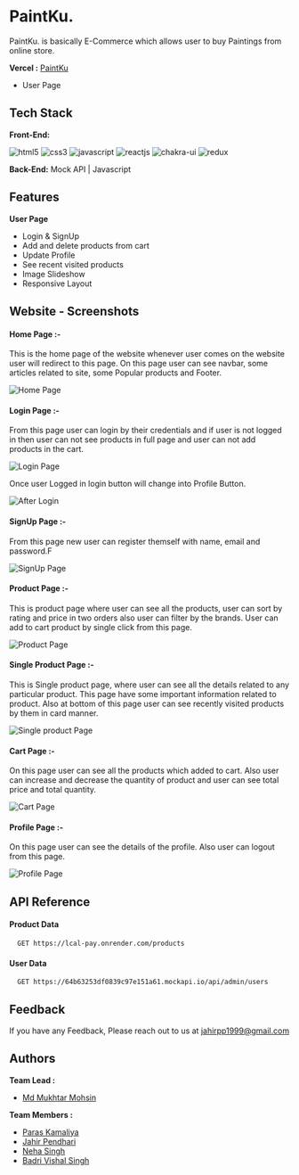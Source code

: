 # PaintKu.

PaintKu. is basically E-Commerce which allows user to buy Paintings from online store.

**Vercel :**  [PaintKu](https://paintku.vercel.app/)
* User Page

## Tech Stack

**Front-End:** <p >
    <img src="https://img.shields.io/badge/HTML5-E34F26?style=for-the-badge&logo=html5&logoColor=white" alt="html5" />
    <img src="https://img.shields.io/badge/CSS3-1572B6?style=for-the-badge&logo=css3&logoColor=white" alt="css3" /> 
    <img src="https://img.shields.io/badge/JavaScript-323330?style=for-the-badge&logo=javascript&logoColor=F7DF1E" alt="javascript" />
    <img src="https://img.shields.io/badge/React-20232A?style=for-the-badge&logo=react&logoColor=61DAFB" alt="reactjs" />
    <img src="https://img.shields.io/badge/Chakra%20UI-3bc7bd?style=for-the-badge&logo=chakraui&logoColor=white" alt="chakra-ui" />
    <img src="https://img.shields.io/badge/Redux-593D88?style=for-the-badge&logo=redux&logoColor=white" alt="redux" /> 
</p>

**Back-End:** Mock API | Javascript

## Features

**User Page**
- Login & SignUp
- Add and delete products from cart
- Update Profile
- See recent visited products
- Image Slideshow
- Responsive Layout

## Website - Screenshots

#### Home Page :-
This is the home page of the website whenever user comes on the website user will redirect to this page. On this page user can see navbar, some articles related to site, some Popular products and Footer.

![Home Page](https://github.com/mdmukhtarmohsin/loud-weight-1875/assets/130351451/67881136-25d3-4269-8169-852d36e5c185)

#### Login Page :- 
From this page user can login by their credentials and if user is not logged in then user can not see products in full page and user can not add products in the cart.

![Login Page](https://github.com/mdmukhtarmohsin/loud-weight-1875/assets/130351451/1aee3e22-30e9-4f37-8a88-a44f301a7b67)


Once user Logged in login button will change into Profile Button.

![After Login](https://github.com/mdmukhtarmohsin/loud-weight-1875/assets/130351451/89c2ee15-6a30-41c7-94d4-4b059304eca0)


#### SignUp Page :-
From this page new user can register themself with name, email and password.F

![SignUp Page](https://github.com/mdmukhtarmohsin/loud-weight-1875/assets/130351451/e04243fa-c4a5-4326-93fb-a7be3b0f79e7)

#### Product Page :-
This is product page where user can see all the products, user can sort by rating and price in two orders also user can filter by the brands. User can add to cart product by single click from this page.

![Product Page](https://github.com/mdmukhtarmohsin/loud-weight-1875/assets/130351451/abc2556f-7b76-45ce-aaf9-6762c7a40e62)


#### Single Product Page :-
This is Single product page, where user can see all the details related to any particular product. This page have some important information related to product. Also at bottom of this page user can see recently visited products by them in card manner.

![Single product Page](https://github.com/mdmukhtarmohsin/loud-weight-1875/assets/130351451/388dcaf9-3612-458b-94be-38558849ffde)

#### Cart Page :- 
On this page user can see all the products which added to cart. Also user can increase and decrease the quantity of product and user can see total price and total quantity.

![Cart Page](https://github.com/mdmukhtarmohsin/loud-weight-1875/assets/130351451/12c7c57d-8440-46aa-8858-38820b788f31)

#### Profile Page :-
On this page user can see the details of the profile. Also user can logout from this page.

![Profile Page](https://github.com/mdmukhtarmohsin/loud-weight-1875/assets/130351451/9c274d18-f173-44d7-969c-bf921c8b3c0d)

## API Reference

#### Product Data

```
  GET https://lcal-pay.onrender.com/products
```

#### User Data

```
  GET https://64b63253df0839c97e151a61.mockapi.io/api/admin/users
```

## Feedback

If you have any Feedback, Please reach out to us at jahirpp1999@gmail.com

## Authors

**Team Lead :**
- [Md Mukhtar Mohsin](https://github.com/mdmukhtarmohsin)

**Team Members :**
- [Paras Kamaliya](https://github.com/paraskamaliya)
- [Jahir Pendhari](https://github.com/JahirPendhari09)
- [Neha Singh](https://github.com/Nehaa1210)
- [Badri Vishal Singh](https://github.com/badrisinghoo7)
